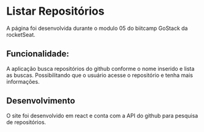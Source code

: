 # Listar Repositórios
A página foi desenvolvida durante o modulo 05 do biitcamp GoStack da rocketSeat.

## Funcionalidade:
A aplicação busca repositórios do github conforme o nome inserido e lista as buscas. Possibilitando que o
usuário acesse o repositório e tenha mais informações.

## Desenvolvimento
O site foi desenvolvido em react e conta com a API do github para pesquisa de repositórios.

